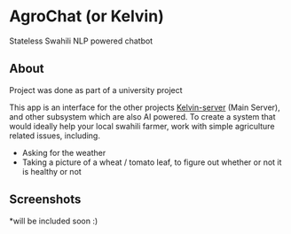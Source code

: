 # AgroChat (or Kelvin)

Stateless Swahili NLP powered chatbot

## About

Project was done as part of a university project

This app is an interface for the other projects [Kelvin-server](https://github.com/iam-kevin/kelvin-bounce-server) (Main Server), and other subsystem which are also AI powered. To create a system that would ideally help your local swahili farmer, work with simple agriculture related issues, including.
- Asking for the weather
- Taking a picture of a wheat / tomato leaf, to figure out whether or not it is healthy or not

## Screenshots

*will be included soon :)
